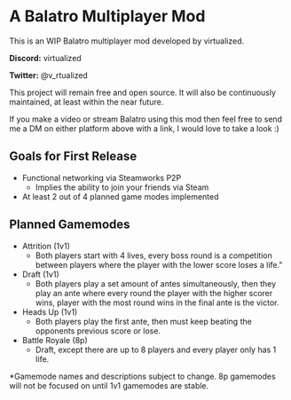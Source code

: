 # A Balatro Multiplayer Mod

This is an WIP Balatro multiplayer mod developed by virtualized.

**Discord:** virtualized

**Twitter:** @v_rtualized

This project will remain free and open source. It will also be continuously maintained, at least within the near future.

If you make a video or stream Balatro using this mod then feel free to send me a DM on either platform above with a link, I would love to take a look :)

## Goals for First Release

- Functional networking via Steamworks P2P
  - Implies the ability to join your friends via Steam
- At least 2 out of 4 planned game modes implemented

## Planned Gamemodes

- Attrition (1v1)
  - Both players start with 4 lives, every boss round is a competition between players where the player with the lower score loses a life."
- Draft (1v1)
  - Both players play a set amount of antes simultaneously, then they play an ante where every round the player with the higher scorer wins, player with the most round wins in the final ante is the victor.
- Heads Up (1v1)
  - Both players play the first ante, then must keep beating the opponents previous score or lose.
- Battle Royale (8p)
  - Draft, except there are up to 8 players and every player only has 1 life.

\*Gamemode names and descriptions subject to change. 8p gamemodes will not be focused on until 1v1 gamemodes are stable.